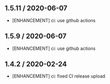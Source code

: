 ## 1.5.11 / 2020-06-07

* [ENHANCEMENT] ci: use github actions

## 1.5.9 / 2020-06-07

* [ENHANCEMENT] ci: use github actions

## 1.4.2 / 2020-02-24

* [ENHANCEMENT] ci: fixed CI release upload
